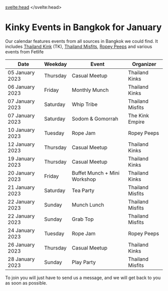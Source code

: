 

<svelte:head>
	<title>Past January 2023 Kinky Events in Bangkok</title>
	<meta name="description" content="Overview for January 2023 for Kinky events, fetish play parties, learn shibari workshops, fetish stores and so much more in Bangkok" />
</svelte:head>

# Kinky Events in Bangkok for January

Our calendar features events from all sources in Bangkok we could find.
It includes [Thailand Kink](/communities/ThailandKink) (TK), [Thailand Misfits](/communities/ThailandMisfits), [Ropey Peeps](/communities/ThailandRopeyPeeps) and various events from Fetlife

| Date | Weekday | Event | Organizer |
| ----------- | ----------- | ----------- | ----------- |
| 05 January 2023 | Thursday | Casual Meetup | Thailand Kinks |
| 06 January 2023 | Friday | Monthly Munch | Thailand Kinks |
| 07 January 2023 | Saturday | Whip Tribe | Thailand Misfits |
| 07 January 2023 | Saturday | Sodom & Gomorrah | The Kink Empire |
| 10 January 2023 | Tuesday | Rope Jam | Ropey Peeps |
| 12 January 2023 | Thursday | Casual Meetup | Thailand Kinks |
| 19 January 2023 | Thursday | Casual Meetup | Thailand Kinks |
| 20 January 2023 | Friday | Buffet Munch + Mini Workshop | Thailand Kinks |
| 21 January 2023 | Saturday | Tea Party | Thailand Misfits |
| 22 January 2023 | Sunday | Munch Lunch | Thailand Misfits |
| 22 January 2023 | Sunday | Grab Top | Thailand Misfits |
| 24 January 2023 | Tuesday | Rope Jam | Ropey Peeps |
| 26 January 2023 | Thursday | Casual Meetup | Thailand Kinks |
| 28 January 2023 | Sunday | Play Party | Thailand Misfits |


To join you will just have to send us a message, and we will get back to you as soon as possible.

